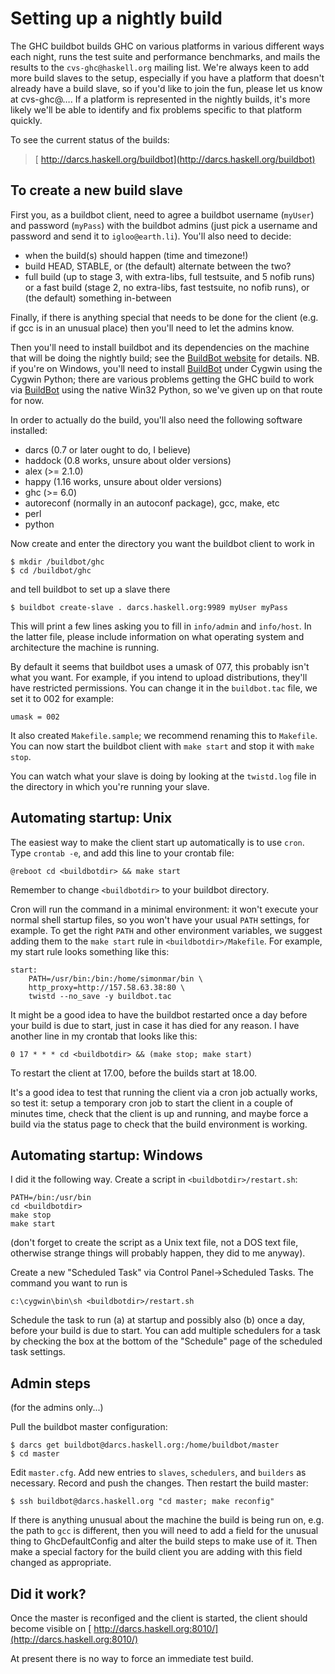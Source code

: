 # Setting up a nightly build



The GHC buildbot builds GHC on various platforms in various different ways each night, runs the test suite and performance benchmarks, and mails the results to the `cvs-ghc@haskell.org` mailing list.  We're always keen to add more build slaves to the setup, especially if you have a platform that doesn't already have a build slave, so if you'd like to join the fun, please let us know at cvs-ghc@….  If a platform is represented in the nightly builds, it's more likely we'll be able to identify and fix problems specific to that platform quickly.
        
To see the current status of the builds:


>
>
> [ http://darcs.haskell.org/buildbot](http://darcs.haskell.org/buildbot)
>
>

## To create a new build slave



First you, as a buildbot client, need to agree a buildbot username (`myUser`) and password (`myPass`) with the buildbot admins (just pick a username and password and send it to `igloo@earth.li`).  You'll also need to decide:


- when the build(s) should happen (time and timezone!)
- build HEAD, STABLE, or (the default) alternate between the two?
- full build (up to stage 3, with extra-libs, full testsuite, and 5 nofib runs) or a fast build (stage 2, no extra-libs, fast testsuite, no nofib runs), or (the default) something in-between


Finally, if there is anything special that needs to be done for the client (e.g. if gcc is in an unusual place) then you'll need to let the admins know.



Then you'll need to install buildbot and its dependencies on the machine that will be doing the nightly build; see the [
BuildBot website](http://buildbot.sourceforge.net/) for details.  NB. if you're on Windows, you'll need to install [BuildBot](build-bot) under Cygwin using the Cygwin Python; there are various problems getting the GHC build to work via [BuildBot](build-bot) using the native Win32 Python, so we've given up on that route for now.



In order to actually do the build, you'll also need the following software installed:


- darcs (0.7 or later ought to do, I believe)
- haddock (0.8 works, unsure about older versions)
- alex (\>= 2.1.0)
- happy (1.16 works, unsure about older versions)
- ghc (\>= 6.0)
- autoreconf (normally in an autoconf package), gcc, make, etc
- perl
- python


Now create and enter the directory you want the buildbot client to work in


```wiki
$ mkdir /buildbot/ghc
$ cd /buildbot/ghc
```


and tell buildbot to set up a slave there


```wiki
$ buildbot create-slave . darcs.haskell.org:9989 myUser myPass
```


This will print a few lines asking you to fill in `info/admin` and `info/host`. In the latter file, please include information on what operating system and architecture the machine is running.



By default it seems that buildbot uses a umask of 077, this probably isn't what you want.  For example, if you intend to upload distributions, they'll have restricted permissions.  You can change it in the `buildbot.tac` file, we set it to 002 for example:


```wiki
umask = 002
```


It also created `Makefile.sample`; we recommend renaming this to `Makefile`. You can now start the buildbot client with `make start` and stop it with `make stop`.



You can watch what your slave is doing by looking at the `twistd.log` file in the directory in which you're running your slave.


## Automating startup: Unix



The easiest way to make the client start up automatically is to use `cron`.  Type `crontab -e`, and add this line to your crontab file:


```wiki
@reboot cd <buildbotdir> && make start
```


Remember to change `<buildbotdir>` to your buildbot directory.



Cron will run the command in a minimal environment: it won't execute your normal shell startup files, so you won't have your usual `PATH` settings, for example.  To get the right `PATH` and other environment variables, we suggest adding them to the `make start` rule in `<buildbotdir>/Makefile`.  For example, my start rule looks something like this:


```wiki
start:
	PATH=/usr/bin:/bin:/home/simonmar/bin \
	http_proxy=http://157.58.63.38:80 \
	twistd --no_save -y buildbot.tac
```


It might be a good idea to have the buildbot restarted once a day before your build is due to start, just in case it has died for any reason.  I have another line in my crontab that looks like this:


```wiki
0 17 * * * cd <buildbotdir> && (make stop; make start)
```


To restart the client at 17.00, before the builds start at 18.00.



It's a good idea to test that running the client via a cron job actually works, so test it: setup a temporary cron job to start the client in a couple of minutes time, check that the client is up and running, and maybe force a build via the status page to check that the build environment is working.


## Automating startup: Windows



I did it the following way.  Create a script in `<buildbotdir>/restart.sh`:


```wiki
PATH=/bin:/usr/bin
cd <buildbotdir>
make stop
make start
```


(don't forget to create the script as a Unix text file, not a DOS text file, otherwise strange things will probably happen, they did to me anyway).



Create a new "Scheduled Task" via Control Panel-\>Scheduled Tasks.  The command you want to run is


```wiki
c:\cygwin\bin\sh <buildbotdir>/restart.sh
```


Schedule the task to run (a) at startup and possibly also (b) once a day, before your build is due to start.  You can add multiple schedulers for a task by checking the box at the bottom of the "Schedule" page of the scheduled task settings.


## Admin steps



(for the admins only...)



Pull the buildbot master configuration:


```wiki
$ darcs get buildbot@darcs.haskell.org:/home/buildbot/master
$ cd master
```


Edit `master.cfg`.  Add new entries to `slaves`, `schedulers`, and `builders` as necessary.  Record and push the changes.  Then restart the build master:


```wiki
$ ssh buildbot@darcs.haskell.org "cd master; make reconfig"
```


If there is anything unusual about the machine the build is being run on, e.g. the path to `gcc` is different, then you will need to add a field for the unusual thing to GhcDefaultConfig and alter the build steps to make use of it. Then make a special factory for the build client you are adding with this field changed as appropriate.


## Did it work?



Once the master is reconfiged and the client is started, the client should become visible on
[ http://darcs.haskell.org:8010/](http://darcs.haskell.org:8010/)



At present there is no way to force an immediate test build.


